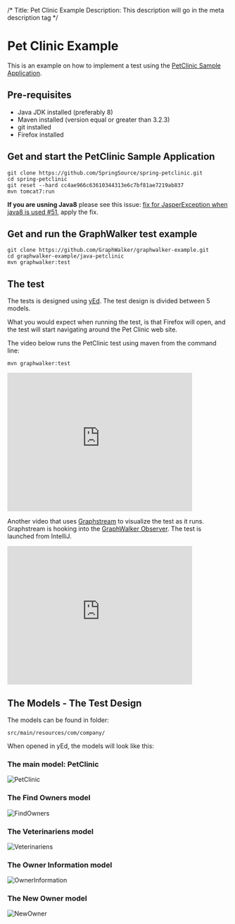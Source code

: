 /*
Title: Pet Clinic Example
Description: This description will go in the meta description tag
*/

# Pet Clinic Example

This is an example on how to implement a test using the [PetClinic Sample Application](https://github.com/spring-projects/spring-petclinic/). 

## Pre-requisites
* Java JDK installed (preferably 8)
* Maven installed (version equal or greater than 3.2.3)
* git installed
* Firefox installed

## Get and start the PetClinic Sample Application
~~~
git clone https://github.com/SpringSource/spring-petclinic.git
cd spring-petclinic
git reset --hard cc4ae966c63610344313e6c7bf81ae7219ab837
mvn tomcat7:run
~~~
**If you are usning Java8** please see this issue: [fix for JasperException when java8 is used #51](https://github.com/spring-projects/spring-petclinic/pull/51/files), apply the fix.

## Get and run the GraphWalker test example
~~~
git clone https://github.com/GraphWalker/graphwalker-example.git
cd graphwalker-example/java-petclinic
mvn graphwalker:test
~~~

## The test
The tests is designed using [yEd](http://www.yworks.com/en/products/yfiles/yed/). The test design is divided between 5 models. 

What you would expect when running the test, is that Firefox will open, and the test will start navigating around the Pet Clinic web site.

The video below runs the PetClinic test using maven from the command line:
~~~
mvn graphwalker:test
~~~

<iframe width="420" height="315" src="https://www.youtube.com/embed/idSgWX6rGdk" frameborder="0" allowfullscreen></iframe>

Another video that uses [Graphstream](http://graphstream-project.org/) to visualize the test as it runs. Graphstream is hooking into the [GraphWalker Observer](https://github.com/GraphWalker/graphwalker-example/blob/master/java-petclinic/src/main/java/com/company/observers/GraphStreamObserver.java). The test is launched from IntelliJ.

<iframe width="420" height="315" src="https://www.youtube.com/embed/Ufe4XbaBe1o" frameborder="0" allowfullscreen></iframe>


## The Models - The Test Design
The models can be found in folder:
~~~
src/main/resources/com/company/
~~~
When opened in yEd, the models will look like this:

### The main model: PetClinic

<img src="https://raw.githubusercontent.com/GraphWalker/graphwalker-example/master/java-petclinic/src/main/resources/com/company/PetClinicSharedState.png" alt="PetClinic">

### The Find Owners model

<img src="https://raw.githubusercontent.com/GraphWalker/graphwalker-example/master/java-petclinic/src/main/resources/com/company/FindOwnersSharedState.png" alt="FindOwners">

### The Veterinariens model

<img src="https://raw.githubusercontent.com/GraphWalker/graphwalker-example/master/java-petclinic/src/main/resources/com/company/VeterinariensSharedState.png" alt="Veterinariens">

### The Owner Information model

<img src="https://raw.githubusercontent.com/GraphWalker/graphwalker-example/master/java-petclinic/src/main/resources/com/company/OwnerInformationSharedState.png" alt="OwnerInformation">

### The New Owner model

<img src="https://raw.githubusercontent.com/GraphWalker/graphwalker-example/master/java-petclinic/src/main/resources/com/company/NewOwnerSharedState.png" alt="NewOwner">


